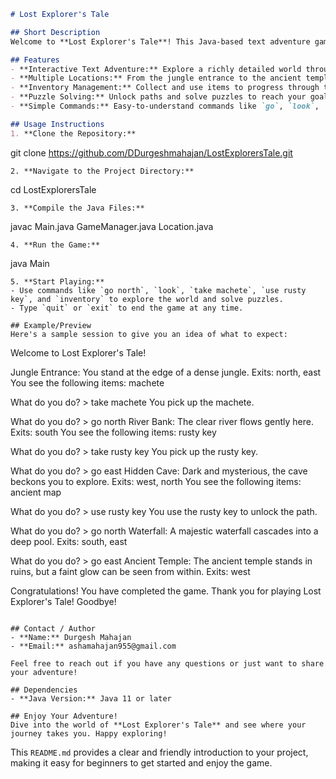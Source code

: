 ```markdown
# Lost Explorer's Tale

## Short Description
Welcome to **Lost Explorer's Tale**! This Java-based text adventure game immerses you in a dense jungle filled with mysteries and challenges. Navigate through various locations, collect items, and solve puzzles to reach the ancient temple and find the glowing crystal. Whether you're a coding enthusiast or a fan of classic adventure games, this project offers a fun and engaging way to explore and learn.

## Features
- **Interactive Text Adventure:** Explore a richly detailed world through text-based commands.
- **Multiple Locations:** From the jungle entrance to the ancient temple, each location has unique items and challenges.
- **Inventory Management:** Collect and use items to progress through the game.
- **Puzzle Solving:** Unlock paths and solve puzzles to reach your goal.
- **Simple Commands:** Easy-to-understand commands like `go`, `look`, `take`, `use`, and `inventory`.

## Usage Instructions
1. **Clone the Repository:**
   ```
   git clone https://github.com/DDurgeshmahajan/LostExplorersTale.git
   ```
2. **Navigate to the Project Directory:**
   ```
   cd LostExplorersTale
   ```
3. **Compile the Java Files:**
   ```
   javac Main.java GameManager.java Location.java
   ```
4. **Run the Game:**
   ```
   java Main
   ```
5. **Start Playing:**
   - Use commands like `go north`, `look`, `take machete`, `use rusty key`, and `inventory` to explore the world and solve puzzles.
   - Type `quit` or `exit` to end the game at any time.

## Example/Preview
Here's a sample session to give you an idea of what to expect:

```
Welcome to Lost Explorer's Tale!

Jungle Entrance: You stand at the edge of a dense jungle.
Exits: north, east
You see the following items: machete

What do you do? > take machete
You pick up the machete.

What do you do? > go north
River Bank: The clear river flows gently here.
Exits: south
You see the following items: rusty key

What do you do? > take rusty key
You pick up the rusty key.

What do you do? > go east
Hidden Cave: Dark and mysterious, the cave beckons you to explore.
Exits: west, north
You see the following items: ancient map

What do you do? > use rusty key
You use the rusty key to unlock the path.

What do you do? > go north
Waterfall: A majestic waterfall cascades into a deep pool.
Exits: south, east

What do you do? > go east
Ancient Temple: The ancient temple stands in ruins, but a faint glow can be seen from within.
Exits: west

Congratulations! You have completed the game.
Thank you for playing Lost Explorer's Tale! Goodbye!
```

## Contact / Author
- **Name:** Durgesh Mahajan
- **Email:** ashamahajan955@gmail.com

Feel free to reach out if you have any questions or just want to share your adventure!

## Dependencies
- **Java Version:** Java 11 or later

## Enjoy Your Adventure!
Dive into the world of **Lost Explorer's Tale** and see where your journey takes you. Happy exploring!
```

This `README.md` provides a clear and friendly introduction to your project, making it easy for beginners to get started and enjoy the game.